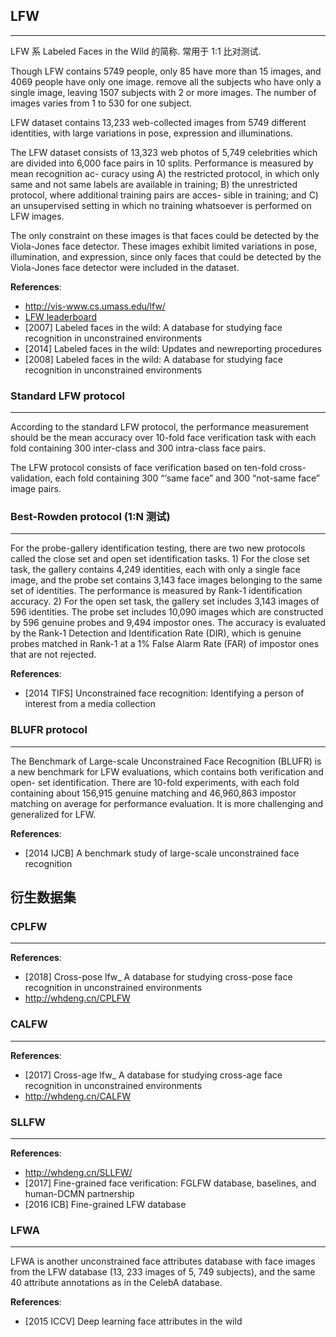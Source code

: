 ## LFW
---
LFW 系 Labeled Faces in the Wild 的简称. 常用于 1:1 比对测试.

Though LFW contains 5749 people, only 85 have more than 15 images, and 4069 people have only one image.
remove all the subjects who have only a single image, leaving 1507 subjects with 2 or more images.
The number of images varies from 1 to 530 for one subject.

LFW dataset contains 13,233 web-collected images from 5749 different identities, with large variations in pose, expression and illuminations.

The LFW dataset consists of 13,323 web photos of 5,749 celebrities which are divided into 6,000 face pairs in 10 splits. Performance is measured by mean recognition ac- curacy using A) the restricted protocol, in which only same and not same labels are available in training; B) the unrestricted protocol, where additional training pairs are acces- sible in training; and C) an unsupervised setting in which no training whatsoever is performed on LFW images.

The only constraint on these images is that faces could be detected by the Viola-Jones face detector.
These images exhibit limited variations in pose, illumination, and expression, since only faces that could be detected by the Viola-Jones face detector were included in the dataset.


**References**:
- http://vis-www.cs.umass.edu/lfw/
- [LFW leaderboard](http://vis-www.cs.umass.edu/lfw/results.html)
- [2007] Labeled faces in the wild: A database for studying face recognition in unconstrained environments
- [2014] Labeled faces in the wild: Updates and newreporting procedures
- [2008] Labeled faces in the wild: A database for studying face recognition in unconstrained environments


### Standard LFW protocol
---
According to the standard LFW protocol, the performance measurement should be the mean accuracy over 10-fold face verification task with each fold containing 300 inter-class and 300 intra-class face pairs.

The LFW protocol consists of face verification based on ten-fold cross-validation, each fold containing 300 “‘same face” and 300 “not-same face” image pairs.


### Best-Rowden protocol (1:N 测试)
---
For the probe-gallery identification testing, there are two new protocols called the close set and open set identification tasks. 1) For the close set task, the gallery contains 4,249 identities, each with only a single face image, and the probe set contains 3,143 face images belonging to the same set of identities. The performance is measured by Rank-1 identification accuracy. 2) For the open set task, the gallery set includes 3,143 images of 596 identities. The probe set includes 10,090 images which are constructed by 596 genuine probes and 9,494 impostor ones. The accuracy is evaluated by the Rank-1 Detection and Identification Rate (DIR), which is genuine probes matched in Rank-1 at a 1% False Alarm Rate (FAR) of impostor ones that are not rejected.

**References**:
- [2014 TIFS] Unconstrained face recognition: Identifying a person of interest from a media collection


### BLUFR protocol
---
The Benchmark of Large-scale Unconstrained Face Recognition (BLUFR) is a new benchmark for LFW evaluations, which contains both verification and open- set identification. There are 10-fold experiments, with each fold containing about 156,915 genuine matching and 46,960,863 impostor matching on average for performance evaluation. It is more challenging and generalized for LFW.

**References**:
- [2014 IJCB] A benchmark study of large-scale unconstrained face recognition


## 衍生数据集

### CPLFW
---
**References**:
- [2018] Cross-pose lfw_ A database for studying cross-pose face recognition in unconstrained environments
- http://whdeng.cn/CPLFW


### CALFW
---
**References**:
- [2017] Cross-age lfw_ A database for studying cross-age face recognition in unconstrained environments
- http://whdeng.cn/CALFW


### SLLFW
---
**References**:
- http://whdeng.cn/SLLFW/
- [2017] Fine-grained face verification: FGLFW database, baselines, and human-DCMN partnership
- [2016 ICB] Fine-grained LFW database

### LFWA
---
LFWA is another unconstrained face attributes database with face images from the LFW database (13, 233 images of 5, 749 subjects), and the same 40 attribute annotations as in the CelebA database.

**References**:
- [2015 ICCV] Deep learning face attributes in the wild

